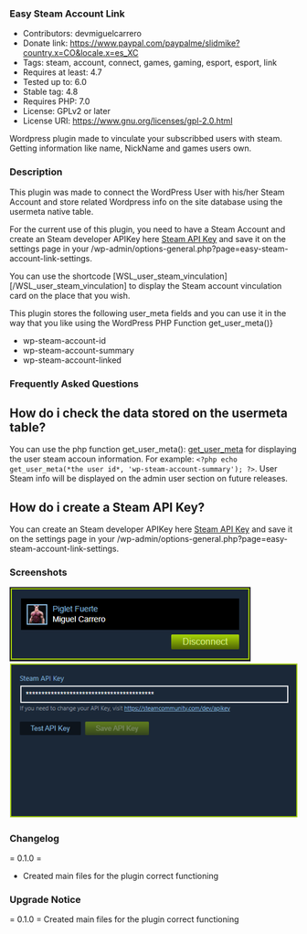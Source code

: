 ### Easy Steam Account Link
* Contributors: devmiguelcarrero
* Donate link: https://www.paypal.com/paypalme/slidmike?country.x=CO&locale.x=es_XC
* Tags: steam, account, connect, games, gaming, esport, esport, link
* Requires at least: 4.7
* Tested up to: 6.0
* Stable tag: 4.8
* Requires PHP: 7.0
* License: GPLv2 or later
* License URI: https://www.gnu.org/licenses/gpl-2.0.html

Wordpress plugin made to vinculate your subscribbed users with steam. Getting information like name, NickName and games users own.

### Description

This plugin was made to connect the WordPress User with his/her Steam Account and store related Wordpress info on the site database using the usermeta native table.

For the current use of this plugin, you need to have a Steam Account and create an Steam developer APIKey here [Steam API Key](https://steamcommunity.com/dev/apikey) and save it on the settings page in your /wp-admin/options-general.php?page=easy-steam-account-link-settings.

You can use the shortcode [WSL_user_steam_vinculation][/WSL_user_steam_vinculation] to display the Steam account vinculation card on the place that you wish.

This plugin stores the following user_meta fields and you can use it in the way that you like using the WordPress PHP Function get_user_meta()}
* wp-steam-account-id
* wp-steam-account-summary
* wp-steam-account-linked

### Frequently Asked Questions

## How do i check the data stored on the usermeta table?

You can use the php function get_user_meta(): [get_user_meta](https://developer.wordpress.org/reference/functions/get_user_meta/) for displaying the user steam accoun information. For example: `<?php echo get_user_meta(*the user id*, 'wp-steam-account-summary'); ?>`.
User Steam info will be displayed on the admin user section on future releases.

## How do i create a Steam API Key?

You can create an Steam developer APIKey here [Steam API Key](https://steamcommunity.com/dev/apikey) and save it on the settings page in your /wp-admin/options-general.php?page=easy-steam-account-link-settings.

### Screenshots

![Steam Account Vinculation](/assets/screenshot-1.png "Steam Account Vinculation")
![Steam Admin Settings](/assets/screenshot-2.png "Steam Admin Settings")

### Changelog

= 0.1.0 =
* Created main files for the plugin correct functioning

### Upgrade Notice

= 0.1.0 =
Created main files for the plugin correct functioning